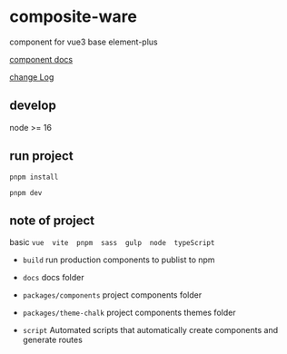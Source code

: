 # composite-ware

component for vue3 base element-plus

[component docs](http://10.28.89.11:9209/)

[change Log](./CHANGELOG.md)

## develop

node >= 16

## run project

`pnpm install`

`pnpm dev`

## note of project

basic `vue  vite  pnpm  sass  gulp  node  typeScript`

- `build` run production components to publist to npm

- `docs` docs folder

- `packages/components` project components folder

- `packages/theme-chalk` project components themes folder

- `script` Automated scripts that automatically create components and generate routes

